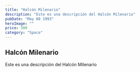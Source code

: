 ```yaml
---
title: "Halcón Milenario"
description: "Este es una descripción del Halcón Milenario"
pubDate: "May 08 1993"
heroImage: "" 
price: 500
category: "Space"
---
```


## Halcón Milenario

Este es una descripción del Halcón Milenario